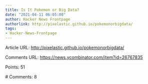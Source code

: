 ```yaml
---
title: Is It Pokemon or Big Data?
date: "2021-04-11 06:05:08"
author: Hacker News Frontpage
authorlink: http://pixelastic.github.io/pokemonorbigdata/
tags:
- Hacker-News-Frontpage
---
```


<p>Article URL: <a href="http://pixelastic.github.io/pokemonorbigdata/">http://pixelastic.github.io/pokemonorbigdata/</a></p>
<p>Comments URL: <a href="https://news.ycombinator.com/item?id=26767835">https://news.ycombinator.com/item?id=26767835</a></p>
<p>Points: 51</p>
<p># Comments: 8</p>
